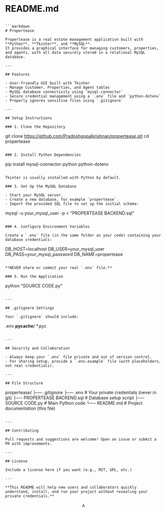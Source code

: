 


# README.md
```

```markdown
# Propertease

Propertease is a real estate management application built with **Python**, **Tkinter**, and **MySQL**.  
It provides a graphical interface for managing customers, properties, and agents, with all data securely stored in a relational MySQL database.

---

## Features

- User-friendly GUI built with Tkinter
- Manage Customer, Properties, and Agent tables
- MySQL database connectivity using `mysql.connector`
- Secure credential management using a `.env` file and `python-dotenv`
- Properly ignores sensitive files using `.gitignore`

---

## Setup Instructions

### 1. Clone the Repository

```

git clone https://github.com/Pradoshgopalkrishnan/propertease.git
cd propertease

```

### 2. Install Python Dependencies

```

pip install mysql-connector-python python-dotenv

```

Tkinter is usually installed with Python by default.

### 3. Set Up the MySQL Database

- Start your MySQL server.
- Create a new database, for example `propertease`.
- Import the provided SQL file to set up the initial schema:
```

mysql -u your_mysql_user -p < "PROPERTEASE BACKEND.sql"

```

### 4. Configure Environment Variables

Create a `.env` file (in the same folder as your code) containing your database credentials:

```

DB_HOST=localhost
DB_USER=your_mysql_user
DB_PASS=your_mysql_password
DB_NAME=propertease

```

**NEVER share or commit your real `.env` file.**

### 5. Run the Application

```

python "SOURCE CODE.py"

```

---

## .gitignore Settings

Your `.gitignore` should include:

```

.env
__pycache__/
*.pyc

```

---

## Security and Collaboration

- Always keep your `.env` file private and out of version control.
- For sharing setup, provide a `.env.example` file (with placeholders, not real credentials).

---

## File Structure

```

propertease/
├── .gitignore
├── .env                \# Your private credentials (never in git)
├── PROPERTEASE BACKEND.sql  \# Database setup script
├── SOURCE CODE.py      \# Main Python code
└── README.md           \# Project documentation (this file)

```

---

## Contributing

Pull requests and suggestions are welcome! Open an issue or submit a PR with improvements.

---

## License

Include a license here if you want (e.g., MIT, GPL, etc.)

---

**This README will help new users and collaborators quickly understand, install, and run your project without revealing your private credentials.**
```

<div style="text-align: center">⁂</div>



